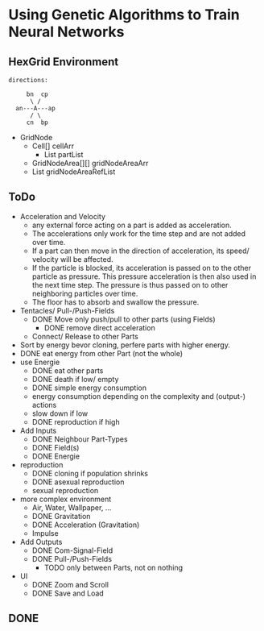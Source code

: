 # Using Genetic Algorithms to Train Neural Networks

## HexGrid Environment
 ````
directions:

      bn  cp     
       \ /
   an---A---ap 
       / \
      cn  bp     
 ````

* GridNode
  * Cell[] cellArr
    * List<Part> partList
  * GridNodeArea[][] gridNodeAreaArr
  * List<GridNodeAreaRef> gridNodeAreaRefList

## ToDo
* Acceleration and Velocity
  * any external force acting on a part is added as acceleration.
  * The accelerations only work for the time step and are not added over time.
  * If a part can then move in the direction of acceleration, its speed/ velocity will be affected.
  * If the particle is blocked, its acceleration is passed on to the other particle as pressure. This pressure acceleration is then also used in the next time step. The pressure is thus passed on to other neighboring particles over time.
  * The floor has to absorb and swallow the pressure.
* Tentacles/ Pull-/Push-Fields
  * DONE Move only push/pull to other parts (using Fields)
    * DONE remove direct acceleration
  * Connect/ Release to other Parts
* Sort by energy bevor cloning, perfere parts with higher energy.
* DONE eat energy from other Part (not the whole)
* use Energie
    * DONE eat other parts
    * DONE death if low/ empty
    * DONE simple energy consumption 
    * energy consumption depending on the complexity and (output-) actions
    * slow down if low
    * DONE reproduction if high
* Add Inputs
  * DONE Neighbour Part-Types
  * DONE Field(s)
  * DONE Energie
* reproduction
  * DONE cloning if population shrinks
  * DONE asexual reproduction
  * sexual reproduction
* more complex environment
  * Air, Water, Wallpaper, ...
  * DONE Gravitation
  * DONE Acceleration (Gravitation)
  * Impulse
* Add Outputs
  * DONE Com-Signal-Field
  * DONE Pull-/Push-Fields
    * TODO only between Parts, not on nothing
* UI
  * DONE Zoom and Scroll
  * DONE Save and Load

## DONE
